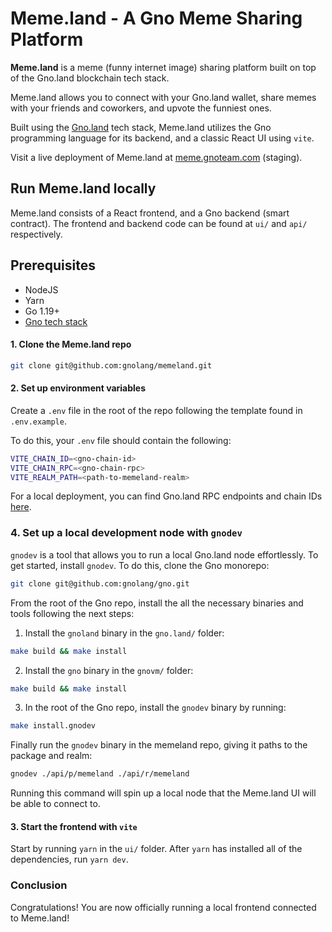 # Meme.land - A Gno Meme Sharing Platform

**Meme.land** is a meme (funny internet image) sharing platform built on top 
of the Gno.land blockchain tech stack.

Meme.land allows you to connect with your Gno.land wallet, share memes with your 
friends and coworkers, and upvote the funniest ones.

Built using the [Gno.land](https://github.com/gnolang/gno) tech stack, Meme.land utilizes the Gno programming
language for its backend, and a classic React UI using `vite`.

Visit a live deployment of Meme.land at [meme.gnoteam.com](https://meme.gnoteam.com) (staging).

## Run Meme.land locally

Meme.land consists of a React frontend, and a Gno backend (smart contract).
The frontend and backend code can be found at `ui/` and `api/` respectively.

## Prerequisites
- NodeJS
- Yarn
- Go 1.19+
- [Gno tech stack](https://docs.gno.land/getting-started/local-setup)

#### 1. Clone the Meme.land repo

```bash
git clone git@github.com:gnolang/memeland.git 
```

#### 2. Set up environment variables

Create a `.env` file in the root of the repo following the template found in 
`.env.example`.

To do this, your `.env` file should contain the following:

```bash
VITE_CHAIN_ID=<gno-chain-id>
VITE_CHAIN_RPC=<gno-chain-rpc>
VITE_REALM_PATH=<path-to-memeland-realm>
```

For a local deployment, you can find Gno.land RPC endpoints and chain 
IDs [here](https://docs.gno.land/reference/rpc-endpoints/).

### 4. Set up a local development node with `gnodev`

`gnodev` is a tool that allows you to run a local Gno.land node effortlessly.
To get started, install `gnodev`. To do this, clone the Gno monorepo:

```bash
git clone git@github.com:gnolang/gno.git 
```

From the root of the Gno repo, install the all the necessary binaries and 
tools following the next steps:

1. Install the `gnoland` binary in the `gno.land/` folder:
```bash
make build && make install
```

2. Install the `gno` binary in the `gnovm/` folder:
```bash
make build && make install
```

3. In the root of the Gno repo, install the `gnodev` binary by running:
```bash
make install.gnodev
```

Finally run the `gnodev` binary in the memeland repo, giving it paths
to the package and realm:
```bash
gnodev ./api/p/memeland ./api/r/memeland 
```

Running this command will spin up a local node that the Meme.land UI 
will be able to connect to.

#### 3. Start the frontend with `vite`

Start by running `yarn` in the `ui/` folder. After `yarn` has installed all of 
the dependencies, run `yarn dev`.

### Conclusion

Congratulations! You are now officially running a local frontend connected to 
Meme.land!





